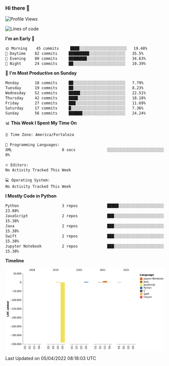 ### Hi there 👋

<!--
**samuelpsouza/samuelpsouza** is a ✨ _special_ ✨ repository because its `README.md` (this file) appears on your GitHub profile.

Here are some ideas to get you started:

- 🔭 I’m currently working on ...
- 🌱 I’m currently learning ...
- 👯 I’m looking to collaborate on ...
- 🤔 I’m looking for help with ...
- 💬 Ask me about ...
- 📫 How to reach me: ...
- 😄 Pronouns: ...
- ⚡ Fun fact: ...
-->

<!--START_SECTION:waka-->
![Profile Views](http://img.shields.io/badge/Profile%20Views-0-blue)

![Lines of code](https://img.shields.io/badge/From%20Hello%20World%20I%27ve%20Written--327%20Thousand%20lines%20of%20code-blue)

**I'm an Early 🐤** 

```text
🌞 Morning    45 commits     ████░░░░░░░░░░░░░░░░░░░░░   19.48% 
🌆 Daytime    82 commits     █████████░░░░░░░░░░░░░░░░   35.5% 
🌃 Evening    80 commits     ████████░░░░░░░░░░░░░░░░░   34.63% 
🌙 Night      24 commits     ██░░░░░░░░░░░░░░░░░░░░░░░   10.39%

```
📅 **I'm Most Productive on Sunday** 

```text
Monday       18 commits     ██░░░░░░░░░░░░░░░░░░░░░░░   7.79% 
Tuesday      19 commits     ██░░░░░░░░░░░░░░░░░░░░░░░   8.23% 
Wednesday    52 commits     █████░░░░░░░░░░░░░░░░░░░░   22.51% 
Thursday     42 commits     ████░░░░░░░░░░░░░░░░░░░░░   18.18% 
Friday       27 commits     ███░░░░░░░░░░░░░░░░░░░░░░   11.69% 
Saturday     17 commits     █░░░░░░░░░░░░░░░░░░░░░░░░   7.36% 
Sunday       56 commits     ██████░░░░░░░░░░░░░░░░░░░   24.24%

```


📊 **This Week I Spent My Time On** 

```text
⌚︎ Time Zone: America/Fortaleza

💬 Programming Languages: 
XML                      0 secs              ░░░░░░░░░░░░░░░░░░░░░░░░░   0%

🔥 Editors: 
No Activity Tracked This Week

💻 Operating System: 
No Activity Tracked This Week

```

**I Mostly Code in Python** 

```text
Python                   3 repos             █████░░░░░░░░░░░░░░░░░░░░   23.08% 
JavaScript               2 repos             ███░░░░░░░░░░░░░░░░░░░░░░   15.38% 
Java                     2 repos             ███░░░░░░░░░░░░░░░░░░░░░░   15.38% 
Swift                    2 repos             ███░░░░░░░░░░░░░░░░░░░░░░   15.38% 
Jupyter Notebook         2 repos             ███░░░░░░░░░░░░░░░░░░░░░░   15.38%

```


**Timeline**

![Chart not found](https://raw.githubusercontent.com/samuelpsouza/samuelpsouza/main/charts/bar_graph.png) 


 Last Updated on 05/04/2022 08:18:03 UTC
<!--END_SECTION:waka-->